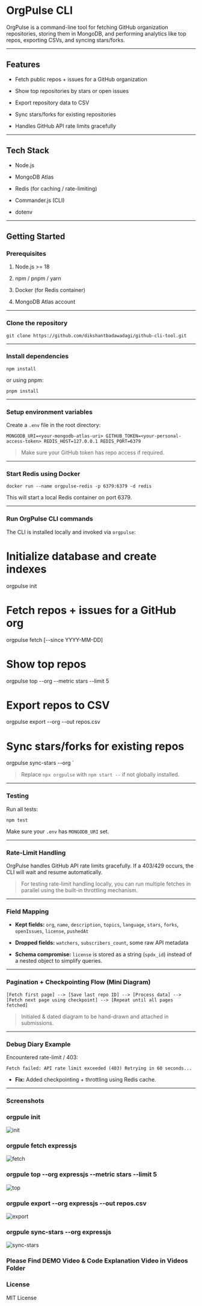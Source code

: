OrgPulse CLI
============

OrgPulse is a command-line tool for fetching GitHub organization repositories, storing them in MongoDB, and performing analytics like top repos, exporting CSVs, and syncing stars/forks.

* * * * *

**Features**
------------

-   Fetch public repos + issues for a GitHub organization

-   Show top repositories by stars or open issues

-   Export repository data to CSV

-   Sync stars/forks for existing repositories

-   Handles GitHub API rate limits gracefully

* * * * *

**Tech Stack**
--------------

-   Node.js

-   MongoDB Atlas

-   Redis (for caching / rate-limiting)

-   Commander.js (CLI)

-   dotenv

* * * * *

**Getting Started**
-------------------

### **Prerequisites**

1.  Node.js >= 18

2.  npm / pnpm / yarn

3.  Docker (for Redis container)

4.  MongoDB Atlas account

* * * * *

### **Clone the repository**

`git clone https://github.com/dikshantbadawadagi/github-cli-tool.git`

* * * * *

### **Install dependencies**

`npm install`

or using pnpm:

`pnpm install`

* * * * *

### **Setup environment variables**

Create a `.env` file in the root directory:

`MONGODB_URI=<your-mongodb-atlas-uri>
GITHUB_TOKEN=<your-personal-access-token>
REDIS_HOST=127.0.0.1
REDIS_PORT=6379`

> Make sure your GitHub token has repo access if required.

* * * * *

### **Start Redis using Docker**

`docker run --name orgpulse-redis -p 6379:6379 -d redis`

This will start a local Redis container on port 6379.

* * * * *

### **Run OrgPulse CLI commands**

The CLI is installed locally and invoked via `orgpulse`:

# Initialize database and create indexes
orgpulse init

# Fetch repos + issues for a GitHub org
orgpulse fetch <org-name> [--since YYYY-MM-DD]

# Show top repos
orgpulse top --org <org-name> --metric stars --limit 5

# Export repos to CSV
orgpulse export --org <org-name> --out repos.csv

# Sync stars/forks for existing repos
orgpulse sync-stars --org <org-name>`

> Replace `npx orgpulse` with `npm start --` if not globally installed.

* * * * *

### **Testing**

Run all tests:

`npm test`

Make sure your `.env` has `MONGODB_URI` set.

* * * * *

### **Rate-Limit Handling**

OrgPulse handles GitHub API rate limits gracefully. If a 403/429 occurs, the CLI will wait and resume automatically.

> For testing rate-limit handling locally, you can run multiple fetches in parallel using the built-in throttling mechanism.

* * * * *

### **Field Mapping**

-   **Kept fields:** `org`, `name`, `description`, `topics`, `language`, `stars`, `forks`, `openIssues`, `license`, `pushedAt`

-   **Dropped fields:** `watchers`, `subscribers_count`, some raw API metadata

-   **Schema compromise:** `license` is stored as a string (`spdx_id`) instead of a nested object to simplify queries.

* * * * *

### **Pagination + Checkpointing Flow (Mini Diagram)**

`[Fetch first page] --> [Save last repo ID] --> [Process data] --> [Fetch next page using checkpoint] --> [Repeat until all pages fetched]`

> Initialed & dated diagram to be hand-drawn and attached in submissions.

* * * * *

### **Debug Diary Example**

Encountered rate-limit / 403:

`Fetch failed: API rate limit exceeded (403)
Retrying in 60 seconds...`

-   **Fix:** Added checkpointing + throttling using Redis cache.

* * * * *
### **Screenshots**
### orgpule init

![init](screenshots/init.png)

### orgpule fetch expressjs

![fetch](screenshots/fetch.png)

### orgpule top --org expressjs --metric stars --limit 5

![top](screenshots/top.png)

### orgpule export --org expressjs --out repos.csv

![export](screenshots/export.png)

### orgpule sync-stars --org expressjs

![sync-stars](screenshots/starSync.png)

### Please Find DEMO Video & Code Explanation Video in Videos Folder

### **License**

MIT License
